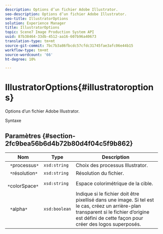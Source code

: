 ```yaml
---
description: Options d’un fichier Adobe Illustrator.
seo-description: Options d’un fichier Adobe Illustrator.
seo-title: IllustratorOptions
solution: Experience Manager
title: IllustratorOptions
topic: Scene7 Image Production System API
uuid: 87b38464-33db-4512-aa16-607b96a40673
translation-type: tm+mt
source-git-commit: 7bc7b3a86fbcdc57cfdc31745fae3afc06e44b15
workflow-type: tm+mt
source-wordcount: '66'
ht-degree: 10%

---
```



# IllustratorOptions{#illustratoroptions}

Options d’un fichier Adobe Illustrator.

Syntaxe

## Paramètres {#section-2fc9bea56b6d4b72b80d4f04c5f9b862}

| Nom | Type | Description |
|---|---|---|
| ` *`processus`*` | `xsd:string` | Choix des processus Illustrator. |
| ` *`résolution`*` | `xsd:string` | Résolution du fichier. |
| ` *`colorSpace`*` | `xsd:string` | Espace colorimétrique de la cible. |
| ` *`alpha`*` | `xsd:boolean` | Indique si le fichier doit être pixellisé dans une image. Si tel est le cas, créez un arrière-plan transparent si le fichier d’origine est défini de cette façon pour créer des logos superposés. |

